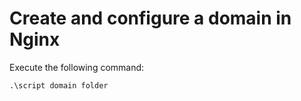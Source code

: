 # Create and configure a domain in Nginx

Execute the following command:

```terminal
.\script domain folder
```

